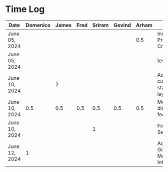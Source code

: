 # Time Log

| Date          | Domenico | James | Fred | Sriram | Govind | Arham | Task                          |
|---------------|----------|-------|------|--------|--------|-------|-------------------------------|
| June 05, 2024 |          |       |      |        |        | 0.5   | Inital Project File Creation  |
| June 05, 2024 |          |       |      |        |        |       | test_task_0                   |
| June 10, 2024 |          | 2     |      |        |        |       | Added current trip status bar layout |
| June 10, 2024 |  0.5     | 0.5   | 0.5  |  0.5   |  0.5   |  0.5  | Meeting to discuss D2 feedback       |
| June 10, 2024 |          |       |      | 1      |        |       | Firebase Setup                       |
| June 12, 2024 |         1|       |      |        |        |       | Added Google Maps Integration |
